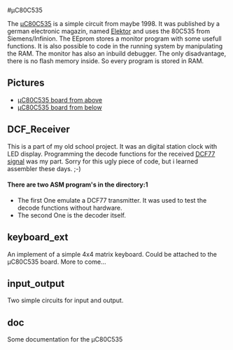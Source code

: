 #µC80C535

The [µC80C535](https://github.com/Drake81/MC80C535/blob/master/doc/MC80C535.pdf) is a simple circuit from maybe 1998.
It was published by a german electronic magazin, named [Elektor](http://www.elektor.de/) and uses the 80C535 from
Siemens/Infinion. The EEprom stores a monitor program with some usefull functions. 
It is also possible to code in the running system by manipulating the RAM. The monitor has also an inbuild debugger.
The only disadvantage, there is no flash memory inside. So every program is stored in RAM.

## Pictures
* [µC80C535 board from above](https://github.com/Drake81/MC80C535/blob/master/doc/Pictures/Compuboard-oben.jpg)
* [µC80C535 board from below](https://github.com/Drake81/MC80C535/blob/master/doc/Pictures/Compuboard-unten.jpg)

## DCF_Receiver
This is a part of my old school project. It was an digital station clock with LED display.
Programming the decode functions for the received [DCF77 signal](http://en.wikipedia.org/wiki/DCF77) was my part.
Sorry for this ugly piece of code, but i learned assembler these days. ;-)

#### There are two ASM program's in the directory:1
* The first One emulate a DCF77 transmitter. It was used to test the decode functions without hardware.
* The second One is the decoder itself.

## keyboard_ext
An implement of a simple 4x4 matrix keyboard.
Could be attached to the µC80C535 board.
More to come...

## input_output
Two simple circuits for input and output.

## doc
Some documentation for the µC80C535
